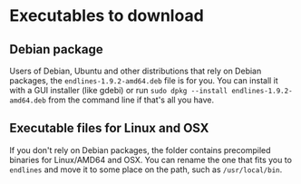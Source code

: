 # Executables to download


## Debian package

Users of Debian, Ubuntu and other distributions that rely on Debian packages, the `endlines-1.9.2-amd64.deb` file is for you. You can install it with a GUI installer (like gdebi) or run `sudo dpkg --install endlines-1.9.2-amd64.deb` from the command line if that's all you have.


## Executable files for Linux and OSX

If you don't rely on Debian packages, the folder contains precompiled binaries for Linux/AMD64 and OSX. You can rename the one that fits you to `endlines` and move it to some place on the path, such as `/usr/local/bin`.
